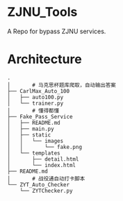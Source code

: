 # ZJNU_Tools
A Repo for bypass ZJNU services.

# Architecture

```shell
.
│		# 马克思杯题库爬取，自动输出答案
├── CarlMax_Auto_100
│   ├── auto100.py
│   └── trainer.py
│		# 懂得都懂
├── Fake_Pass_Service
│   ├── README.md
│   ├── main.py
│   ├── static
│   │   └── images
│   │       └── fake.png
│   └── templates
│       ├── detail.html
│       └── index.html
├── README.md
│		# 战役通自动打卡脚本
└── ZYT_Auto_Checker
    └── ZYTChecker.py
```

